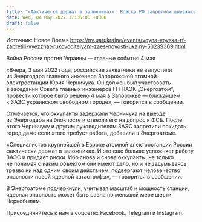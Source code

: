 ```yaml
---
title: "«Фактически держат в заложниках». Войска РФ запретили выезжать руководителям ЗАЭС — Энергоатом"
date: Wed, 04 May 2022 17:36:00 +0300
draft: false
---
```

Источник: Новое Время https://nv.ua/ukraine/events/voyna-voyska-rf-zapretili-vyezzhat-rukovoditelyam-zaes-novosti-ukainy-50239369.html


Война России против Украины — главные события 4 мая

«Вчера, 3 мая 2022 года, российские захватчики не выпустили из Энергодара главного инженера Запорожской атомной электростанции Юрия Черничука. Он должен был участвовать в заседании Совета главных инженеров ГП НАЭК „Энергоатом“, провести которое было решено 4 мая в Запорожье — ближайшем к ЗАЭС украинском свободном городе», — говорится в сообщении.

Отмечается, что оккупанты задержали Черничука на выезде из Энергодара на блокпосте и отвезли его на допрос к ФСБ. После этого Черничуку и другим руководителям ЗАЭС запретили покидать город даже если этого требует работа, добавили в Энергоатоме.

«Специалистов крупнейшей в Европе атомной электростанции России фактически держат в заложниках. И это еще больше усложняет работу ЗАЭС и придает риски. Ибо снова и снова оккупанты, не только не понимая с каким объектом они имеют дело, но и не задумываясь трезво ни над одним своим действием, подвергают человечество опасности новой ядерной катастрофы», — говорится в сообщении.

В Энергоатоме подчеркнули, учитывая масштаб и мощность станции, ядерная опасность может быть равна по меньшей мере шести Чернобылям.

Присоединяйтесь к нам в соцсетях Facebook, Telegram и Instagram.

